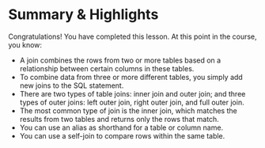 # Summary & Highlights

Congratulations! You have completed this lesson. At this point in the course, you know:

- A join combines the rows from two or more tables based on a relationship between certain columns in these tables.
- To combine data from three or more different tables, you simply add new joins to the SQL statement. 
- There are two types of table joins: inner join and outer join; and three types of outer joins: left outer join, right outer join, and full outer join. 
- The most common type of join is the inner join, which matches the results from two tables and returns only the rows that match.
- You can use an alias as shorthand for a table or column name.
- You can use a self-join to compare rows within the same table.